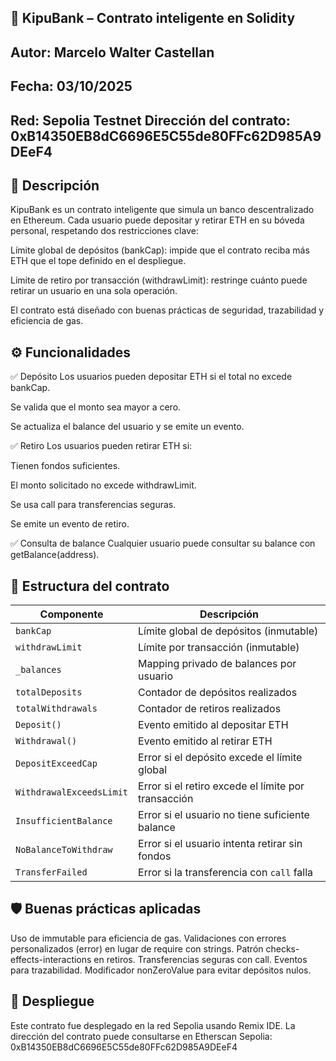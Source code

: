 ## 🏦 KipuBank – Contrato inteligente en Solidity
## Autor: Marcelo Walter Castellan 
## Fecha: 03/10/2025 
## Red: Sepolia Testnet Dirección del contrato: 0xB14350EB8dC6696E5C55de80FFc62D985A9DEeF4

## 📌 Descripción
KipuBank es un contrato inteligente que simula un banco descentralizado en Ethereum. Cada usuario puede depositar y retirar ETH en su bóveda personal, respetando dos restricciones clave:

Límite global de depósitos (bankCap): impide que el contrato reciba más ETH que el tope definido en el despliegue.

Límite de retiro por transacción (withdrawLimit): restringe cuánto puede retirar un usuario en una sola operación.

El contrato está diseñado con buenas prácticas de seguridad, trazabilidad y eficiencia de gas.

## ⚙️ Funcionalidades
✅ Depósito
Los usuarios pueden depositar ETH si el total no excede bankCap.

Se valida que el monto sea mayor a cero.

Se actualiza el balance del usuario y se emite un evento.

✅ Retiro
Los usuarios pueden retirar ETH si:

Tienen fondos suficientes.

El monto solicitado no excede withdrawLimit.

Se usa call para transferencias seguras.

Se emite un evento de retiro.

✅ Consulta de balance
Cualquier usuario puede consultar su balance con getBalance(address).

## 🧱 Estructura del contrato

| Componente               | Descripción                                                       |
|--------------------------|-------------------------------------------------------------------|
| `bankCap`                | Límite global de depósitos (inmutable)                            |
| `withdrawLimit`          | Límite por transacción (inmutable)                                |
| `_balances`              | Mapping privado de balances por usuario                           |
| `totalDeposits`          | Contador de depósitos realizados                                  |
| `totalWithdrawals`       | Contador de retiros realizados                                    |
| `Deposit()`              | Evento emitido al depositar ETH                                   |
| `Withdrawal()`           | Evento emitido al retirar ETH                                     |
| `DepositExceedCap`       | Error si el depósito excede el límite global                      |
| `WithdrawalExceedsLimit` | Error si el retiro excede el límite por transacción               |
| `InsufficientBalance`    | Error si el usuario no tiene suficiente balance                   |
| `NoBalanceToWithdraw`    | Error si el usuario intenta retirar sin fondos                    |
| `TransferFailed`         | Error si la transferencia con `call` falla                        |

## 🛡️ Buenas prácticas aplicadas
  Uso de immutable para eficiencia de gas.
  Validaciones con errores personalizados (error) en lugar de require con strings.
  Patrón checks-effects-interactions en retiros.
  Transferencias seguras con call.
  Eventos para trazabilidad.
  Modificador nonZeroValue para evitar depósitos nulos.

## 🚀 Despliegue
Este contrato fue desplegado en la red Sepolia usando Remix IDE. 
La dirección del contrato puede consultarse en Etherscan Sepolia:
0xB14350EB8dC6696E5C55de80FFc62D985A9DEeF4


